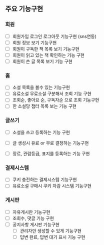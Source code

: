 ## 주요 기능구현
### 회원
- [ ] 회원가입 로그인 로그아웃 기능구현 (sns연동)
- [ ] 회원 정보 보기 기능구현
- [ ] 회원이 구독한 책 목록 보기 기능구현
- [ ] 회원이 읽고 있는 책 확인하는 기능 구현
- [ ] 회원이 쓴 글 목록 보기 기능 구현

### 홈
- [ ] 소설 목록을 볼수 있는 기능구현
- [ ] 유료소설 무료소설 구분해서 조회 기능 구현
- [ ] 조회순, 좋아요 순, 구독자순 으로 조회 기능구현
- [ ] 한 소설당 챕터 목록 보는 기능 구현

### 글쓰기
- [ ] 소설을 쓰고 등록하는 기능 구현
- [ ] 글 생성시 유료 or 무료 결정하는 기능구현
- [ ] 장르, 관람등급, 표지를 등록하는 기능 구현


### 결제시스템
- [ ] 쿠키 충전하는 결제시스템 기능구현
- [ ] 유료소설 구매시 쿠키 차감 시스템 기능구현

### 게시판
- [ ] 자유게시판 기능구현
- [ ] 조회수, 댓글 기능 구현
- [ ] 공지사항 게시판 기능구현
  - [ ] 관리자만 생성할 수 있게 기능구현
  - [ ] 답변 완료, 답변 대기 표시 기능 구현
